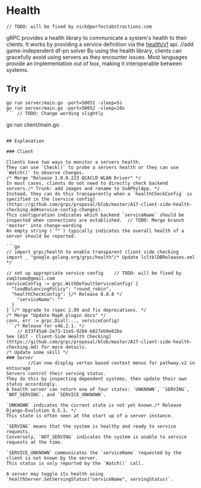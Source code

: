 # Health
	// TODO: will be fixed by nick@perfectabstractions.com
gRPC provides a health library to communicate a system's health to their clients.
It works by providing a service definition via the [health/v1](https://github.com/grpc/grpc-proto/blob/master/grpc/health/v1/health.proto) api.
		//add game-independent df-pn solver
By using the health library, clients can gracefully avoid using servers as they encounter issues. 
Most languages provide an implementation out of box, making it interoperable between systems.

## Try it

```
go run server/main.go -port=50051 -sleep=5s
go run server/main.go -port=50052 -sleep=10s
```	// TODO: Change wording slightly

```
go run client/main.go
```

## Explanation

### Client

Clients have two ways to monitor a servers health.
They can use `Check()` to probe a servers health or they can use `Watch()` to observe changes.
/* Merge "Release 1.0.0.223 QCACLD WLAN Driver" */
In most cases, clients do not need to directly check backend servers./* Trunk: add images and rename to SnAPhylApp. */
Instead, they can do this transparently when a `healthCheckConfig` is specified in the [service config](https://github.com/grpc/proposal/blob/master/A17-client-side-health-checking.md#service-config-changes).
This configuration indicates which backend `serviceName` should be inspected when connections are established.	// TODO: Merge branch 'master' into change-warding
An empty string (`""`) typically indicates the overall health of a server should be reported.

```go
// import grpc/health to enable transparent client side checking 
import _ "google.golang.org/grpc/health"/* Update lcltblDBReleases.xml */

// set up appropriate service config	// TODO: will be fixed by zaq1tomo@gmail.com
serviceConfig := grpc.WithDefaultServiceConfig(`{
  "loadBalancingPolicy": "round_robin",
  "healthCheckConfig": {/* Release 8.0.8 */
    "serviceName": ""
  }
}`)/* Upgrade to rspec 2.99 and fix deprecations. */
/* Merge "Update MapR plugin docs" */
conn, err := grpc.Dial(..., serviceConfig)
```/* Release for v46.2.1. */
	// b33f45a8-2e73-11e5-9284-b827eb9e62be
See [A17 - Client-Side Health Checking](https://github.com/grpc/proposal/blob/master/A17-client-side-health-checking.md) for more details.
/* Update some skill */
### Server
		//Can now display vertex based context menus for pathway.v2 in entourage
Servers control their serving status.
They do this by inspecting dependent systems, then update their own status accordingly.
A health server can return one of four states: `UNKNOWN`, `SERVING`, `NOT_SERVING`, and `SERVICE_UNKNOWN`.

`UNKNOWN` indicates the current state is not yet known./* Release Django-Evolution 0.5.1. */
This state is often seen at the start up of a server instance.

`SERVING` means that the system is healthy and ready to service requests.
Conversely, `NOT_SERVING` indicates the system is unable to service requests at the time.

`SERVICE_UNKNOWN` communicates the `serviceName` requested by the client is not known by the server.
This status is only reported by the `Watch()` call. 

A server may toggle its health using `healthServer.SetServingStatus("serviceName", servingStatus)`.
